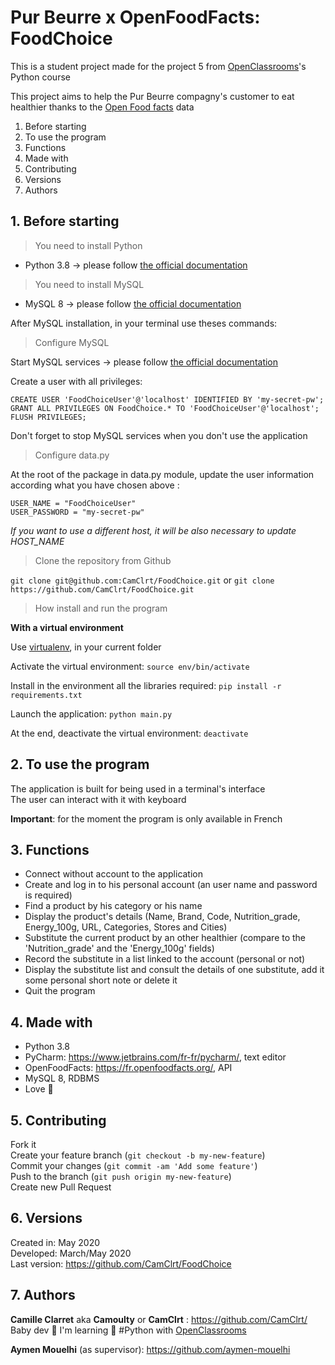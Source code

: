 Pur Beurre x OpenFoodFacts: FoodChoice
=================

This is a student project made for the project 5 from [OpenClassrooms](https://openclassrooms.com/ )'s Python course

This project aims to help the Pur Beurre compagny's customer to eat healthier thanks to the [Open Food facts](https://world.openfoodfacts.org/) data

1. Before starting
2. To use the program
3. Functions
4. Made with
5. Contributing
6. Versions
7. Authors

## 1. Before starting

> You need to install Python

* Python 3.8  -> please follow [the official documentation](https://www.python.org/downloads/release/python-380/)

> You need to install MySQL

* MySQL 8 -> please follow [the official documentation](https://dev.mysql.com/doc/mysql-installation-excerpt/8.0/en/)

After MySQL installation, in your terminal use theses commands:

> Configure MySQL

Start MySQL services -> please follow [the official documentation](https://dev.mysql.com/doc/mysql-getting-started/en/#mysql-getting-started-connecting)

Create a user with all privileges:

`CREATE USER 'FoodChoiceUser'@'localhost' IDENTIFIED BY 'my-secret-pw';`  
`GRANT ALL PRIVILEGES ON FoodChoice.* TO 'FoodChoiceUser'@'localhost';`  
`FLUSH PRIVILEGES;` 

Don't forget to stop MySQL services when you don't use the application

> Configure data.py

At the root of the package in data.py module, update the user information according what you have chosen above :

`USER_NAME = "FoodChoiceUser"`  
`USER_PASSWORD = "my-secret-pw"`

*If you want to use a different host, it will be also necessary to update HOST_NAME*

> Clone the repository from Github

`git clone git@github.com:CamClrt/FoodChoice.git` or `git clone https://github.com/CamClrt/FoodChoice.git`


> How install and run the program

**With a virtual environment**

Use [virtualenv](https://pypi.org/project/virtualenv/), in your current folder

Activate the virtual environment:
`source env/bin/activate`  

Install in the environment all the libraries required:
`pip install -r requirements.txt`  

Launch the application:
`python main.py`  

At the end, deactivate the virtual environment:
`deactivate`  

## 2. To use the program

The application is built for being used in a terminal's interface  
The user can interact with it with keyboard

**Important**: for the moment the program is only available in French

## 3. Functions

* Connect without account to the application
* Create and log in to his personal account (an user name and password is required)
* Find a product by his category or his name
* Display the product's details (Name, Brand, Code, Nutrition_grade, Energy_100g, URL, Categories, Stores and Cities)
* Substitute the current product by an other healthier (compare to the 'Nutrition_grade' and the 'Energy_100g' fields)
* Record the substitute in a list linked to the account (personal or not)
* Display the substitute list and consult the details of one substitute, add it some personal short note or delete it
* Quit the program

## 4. Made with

* Python 3.8
* PyCharm: https://www.jetbrains.com/fr-fr/pycharm/, text editor
* OpenFoodFacts: https://fr.openfoodfacts.org/, API
* MySQL 8, RDBMS
* Love 💙

## 5. Contributing

Fork it  
Create your feature branch (`git checkout -b my-new-feature`)  
Commit your changes (`git commit -am 'Add some feature'`)  
Push to the branch (`git push origin my-new-feature`)  
Create new Pull Request

## 6. Versions

Created in:   May 2020  
Developed:  March/May 2020  
Last version: https://github.com/CamClrt/FoodChoice

## 7. Authors

**Camille Clarret** aka **Camoulty** or **CamClrt** : https://github.com/CamClrt/  
Baby dev 🐣 I'm learning 🐍 #Python with [OpenClassrooms](https://openclassrooms.com/ )

**Aymen Mouelhi** (as supervisor): https://github.com/aymen-mouelhi
